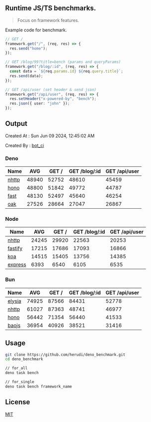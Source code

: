 ## Runtime JS/TS benchmarks.

> Focus on framework features.

Example code for benchmark.
```ts
// GET /
framework.get("/", (req, res) => {
  res.send("home");
});

// GET /blog/99?title=bench (params and queryParams)
framework.get("/blog/:id", (req, res) => {
  const data = `${req.params.id} ${req.query.title}`;
  res.send(data);
});

// GET /api/user (set header & send json)
framework.get("/api/user", (req, res) => {
  res.setHeader("x-powered-by", "bench");
  res.json({ user: "john" });
});
```

## Output
Created At : Sun Jun 09 2024, 12:45:02 AM

Created By : [bot_ci](https://github.com/herudi/deno_benchmarks/commits?author=github-actions%5Bbot%5D)


### Deno
|Name|AVG|GET /|GET /blog/:id|GET /api/user|
|----|----|----|----|----|
|[nhttp](https://github.com/nhttp/nhttp)|48940|52752|48610|45459|
|[hono](https://github.com/honojs/hono)|48800|51842|49772|44787|
|[fast](https://github.com/danteissaias/fast)|48130|52497|45640|46254|
|[oak](https://github.com/oakserver/oak)|27526|28664|27047|26867|
  


### Node
|Name|AVG|GET /|GET /blog/:id|GET /api/user|
|----|----|----|----|----|
|[nhttp](https://github.com/nhttp/nhttp)|24245|29920|22563|20253|
|[fastify](https://github.com/fastify/fastify)|17215|17686|17093|16866|
|[koa](https://github.com/koajs/koa)|14515|15405|13756|14385|
|[express](https://github.com/expressjs/express)|6393|6540|6105|6535|
  


### Bun
|Name|AVG|GET /|GET /blog/:id|GET /api/user|
|----|----|----|----|----|
|[elysia](https://github.com/elysiajs/elysia)|74925|87566|84431|52778|
|[nhttp](https://github.com/nhttp/nhttp)|61027|87363|48741|46977|
|[hono](https://github.com/honojs/hono)|56442|71354|56440|41533|
|[baojs](https://github.com/mattreid1/baojs)|36954|40926|38521|31416|
  



## Usage

```bash
git clone https://github.com/herudi/deno_benchmark.git
cd deno_benchmark

// for_all
deno task bench

// for_single
deno task bench framework_name
```

## License

[MIT](LICENSE)

